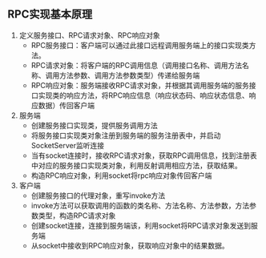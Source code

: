 ## RPC实现基本原理
1. 定义服务接口、RPC请求对象、RPC响应对象
    - RPC服务接口：客户端可以通过此接口远程调用服务端上的接口实现类方法。
    - RPC请求对象：将客户端的RPC调用信息（调用接口名称、调用方法名称、调用方法参数、调用方法参数类型）传递给服务端
    - RPC响应对象：服务端接收RPC请求对象，并根据其调用服务端的服务接口实现类的响应方法，将RPC响应信息（响应状态码、响应状态信息、响应数据）传回客户端
2. 服务端
    - 创建服务接口实现类，提供服务调用方法
    - 将服务接口实现类对象注册到服务端的服务注册表中，并启动SocketServer监听连接
    - 当有socket连接时，接收RPC请求对象，获取RPC调用信息，找到注册表中对应的服务接口实现类对象，利用反射调用相应方法，获取结果。
    - 构造RPC响应对象，利用socket将rpc响应对象传回客户端
3. 客户端
    - 创建服务接口的代理对象，重写invoke方法
    - invoke方法可以获取调用的函数的类名称、方法名称、方法参数，方法参数类型，构造RPC请求对象
    - 创建socket连接，连接到服务端该，利用socket将RPC请求对象发送到服务端
    - 从socket中接收到RPC响应对象，获取响应对象中的结果数据。